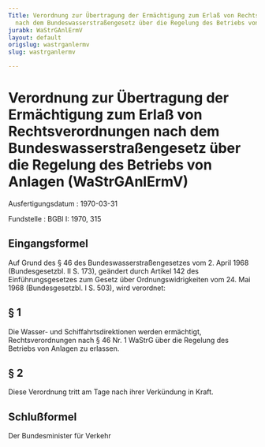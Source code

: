 ```yaml
---
Title: Verordnung zur Übertragung der Ermächtigung zum Erlaß von Rechtsverordnungen
  nach dem Bundeswasserstraßengesetz über die Regelung des Betriebs von Anlagen
jurabk: WaStrGAnlErmV
layout: default
origslug: wastrganlermv
slug: wastrganlermv

---
```


# Verordnung zur Übertragung der Ermächtigung zum Erlaß von Rechtsverordnungen nach dem Bundeswasserstraßengesetz über die Regelung des Betriebs von Anlagen (WaStrGAnlErmV)

Ausfertigungsdatum
:   1970-03-31

Fundstelle
:   BGBl I: 1970, 315

## Eingangsformel

Auf Grund des § 46 des Bundeswasserstraßengesetzes vom 2. April 1968
(Bundesgesetzbl. II S. 173), geändert durch Artikel 142 des
Einführungsgesetzes zum Gesetz über Ordnungswidrigkeiten vom 24. Mai
1968 (Bundesgesetzbl. I S. 503), wird verordnet:

## § 1

Die Wasser- und Schiffahrtsdirektionen werden ermächtigt,
Rechtsverordnungen nach § 46 Nr. 1 WaStrG über die Regelung des
Betriebs von Anlagen zu erlassen.

## § 2

Diese Verordnung tritt am Tage nach ihrer Verkündung in Kraft.

## Schlußformel

Der Bundesminister für Verkehr

